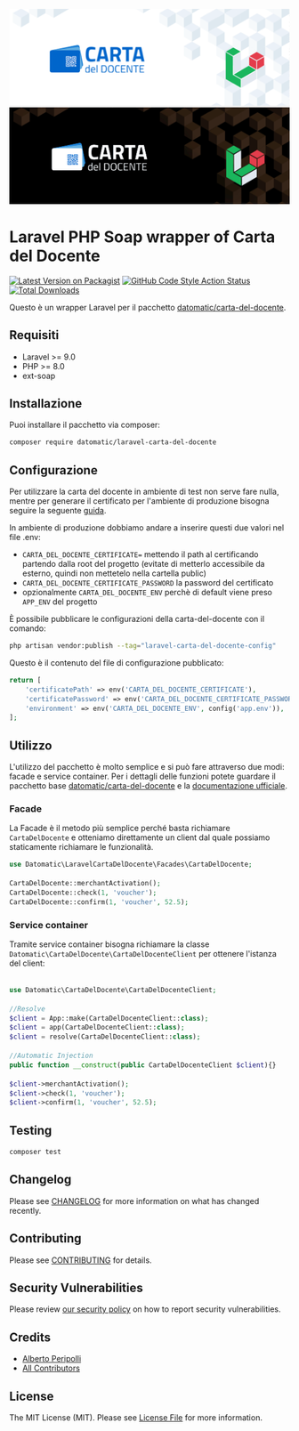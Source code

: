 ![Enum Helper-Dark](branding/dark.png#gh-dark-mode-only)![Enum Helper-Light](branding/light.png#gh-light-mode-only)
# Laravel PHP Soap wrapper of Carta del Docente

[![Latest Version on Packagist](https://img.shields.io/packagist/v/datomatic/laravel-carta-del-docente.svg?style=for-the-badge)](https://packagist.org/packages/datomatic/laravel-carta-del-docente)
[![GitHub Code Style Action Status](https://img.shields.io/github/workflow/status/datomatic/laravel-carta-del-docente/Fix%20PHP%20code%20style%20issues?label=code%20style&color=5FE8B3&style=for-the-badge)](https://github.com/datomatic/laravel-enum-collections/actions/workflows/fix-php-code-style-issues.yml)
[![Total Downloads](https://img.shields.io/packagist/dt/datomatic/laravel-carta-del-docente.svg?style=for-the-badge)](https://packagist.org/packages/datomatic/laravel-carta-del-docente)

Questo è un wrapper Laravel per il pacchetto [datomatic/carta-del-docente](https://github.com/datomatic/carta-del-docente).

## Requisiti

- Laravel >= 9.0
- PHP >= 8.0
- ext-soap

## Installazione

Puoi installare il pacchetto via composer:

```bash
composer require datomatic/laravel-carta-del-docente
```

## Configurazione

Per utilizzare la carta del docente in ambiente di test non serve fare nulla, mentre per generare il certificato per l'ambiente di produzione bisogna seguire la seguente [guida](https://github.com/datomatic/carta-del-docente#come-generare-un-certificato-valido).

In ambiente di produzione dobbiamo andare a inserire questi due valori nel file .env:
- `CARTA_DEL_DOCENTE_CERTIFICATE=` mettendo il path al certificando partendo dalla root del progetto (evitate di metterlo accessibile da esterno, quindi non mettetelo nella cartella public)
- `CARTA_DEL_DOCENTE_CERTIFICATE_PASSWORD` la password del certificato
- opzionalmente `CARTA_DEL_DOCENTE_ENV` perchè di default viene preso `APP_ENV` del progetto

È possibile pubblicare le configurazioni della carta-del-docente con il comando:

```bash
php artisan vendor:publish --tag="laravel-carta-del-docente-config"
```

Questo è il contenuto del file di configurazione pubblicato:

```php
return [
    'certificatePath' => env('CARTA_DEL_DOCENTE_CERTIFICATE'),
    'certificatePassword' => env('CARTA_DEL_DOCENTE_CERTIFICATE_PASSWORD'),
    'environment' => env('CARTA_DEL_DOCENTE_ENV', config('app.env')),
];
```

## Utilizzo

L'utilizzo del pacchetto è molto semplice e si può fare attraverso due modi: facade e service container.
Per i dettagli delle funzioni potete guardare il pacchetto base [datomatic/carta-del-docente](https://github.com/datomatic/carta-del-docente) e la [documentazione ufficiale](https://www.cartadeldocente.istruzione.it/static/Linee%20Guida%20Esercenti.pdf). 

### Facade

La Facade è il metodo più semplice perché basta richiamare `CartaDelDocente` e otteniamo direttamente un client dal quale possiamo staticamente richiamare le funzionalità.

```php
use Datomatic\LaravelCartaDelDocente\Facades\CartaDelDocente;

CartaDelDocente::merchantActivation();
CartaDelDocente::check(1, 'voucher');
CartaDelDocente::confirm(1, 'voucher', 52.5);
```

### Service container

Tramite service container bisogna richiamare la classe `Datomatic\CartaDelDocente\CartaDelDocenteClient` per ottenere l'istanza del client:

```php

use Datomatic\CartaDelDocente\CartaDelDocenteClient;

//Resolve
$client = App::make(CartaDelDocenteClient::class);
$client = app(CartaDelDocenteClient::class);
$client = resolve(CartaDelDocenteClient::class);

//Automatic Injection
public function __construct(public CartaDelDocenteClient $client){}

$client->merchantActivation();
$client->check(1, 'voucher');
$client->confirm(1, 'voucher', 52.5);
```

## Testing

```bash
composer test
```

## Changelog

Please see [CHANGELOG](CHANGELOG.md) for more information on what has changed recently.

## Contributing

Please see [CONTRIBUTING](CONTRIBUTING.md) for details.

## Security Vulnerabilities

Please review [our security policy](../../security/policy) on how to report security vulnerabilities.

## Credits

- [Alberto Peripolli](https://github.com/trippo)
- [All Contributors](../../contributors)

## License

The MIT License (MIT). Please see [License File](LICENSE.md) for more information.
